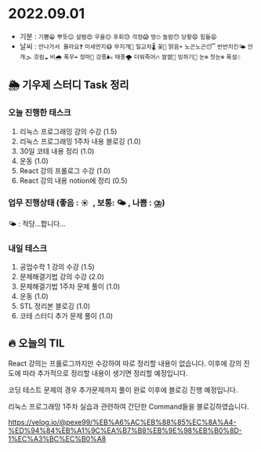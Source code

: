 # 2022.09.01
- 기분 : `기쁨😁` `뿌듯😊` `설렘😍` `우울😔` `후회😓` `걱정😱` `멍🙄` `놀람😯` `당황😧` `힘듦😫`
- 날씨 : `안나가서 몰라요❓` `미세먼지😷` `무지개🌈` `일교차🌡️` `꽃🌸` `맑음☀️` `노곤노곤😴` `반반치킨🌤️` `안개🌫️` `흐림☁️` `비🌧️` `폭우☔` `장마🌊` `강풍🌬️` `태풍🌪️` `더워죽어🔥` `쌀쌀🥶` `빙하기🧊` `눈❄️` `첫눈❄️` `폭설☃️`

## 🌦️ 기우제 스터디 Task 정리

### 오늘 진행한 태스크
1. 리눅스 프로그래밍 강의 수강 (1.5)
2. 리눅스 프로그래밍 1주차 내용 블로깅 (1.0)
3. 30일 코테 내용 정리 (1.0)
4. 운동 (1.0)
5. React 강의 프롤로그 수강 (1.0)
6. React 강의 내용 notion에 정리 (0.5)

### 업무 진행상태 (좋음 : ☀  , 보통: 🌤 , 나쁨 : ⛈)  
🌤 : 적당...합니다...
 
### 내일 테스크
1. 공업수학 1 강의 수강 (1.5)
2. 문제해결기법 강의 수강 (2.0)
3. 문제해결기법 1주차 문제 풀이 (1.0)
4. 운동 (1.0)
5. STL 정리본 블로깅 (1.0)
6. 코테 스터디 추가 문제 풀이 (1.0)

## 🔥 오늘의 TIL

React 강의는 프롤로그까지만 수강하여 따로 정리할 내용이 없습니다. 이후에 강의 진도에 따라 추가적으로 정리할 내용이 생기면 정리할 예정입니다.

코딩 테스트 문제의 경우 추가문제까지 풀이 완료 이후에 블로깅 진행 예정입니다.

리눅스 프로그래밍 1주차 실습과 관련하여 간단한 Command들을 블로깅하였습니다.

https://velog.io/@pexe99/%EB%A6%AC%EB%88%85%EC%8A%A4-%ED%94%84%EB%A1%9C%EA%B7%B8%EB%9E%98%EB%B0%8D-1%EC%A3%BC%EC%B0%A8
